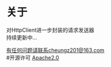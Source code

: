 # 关于
对HttpClient进一步封装的请求发送器  
持续更新中...

有任何问题请联系cheungz201@163.com  
#开源许可
[Apache2.0](:https://www.apache.org/licenses/LICENSE-2.0.html)